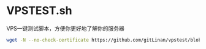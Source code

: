 # VPSTEST.sh
VPS一键测试脚本，方便你更好地了解你的服务器

```bash
wget -N --no-check-certificate https://github.com/gitLinan/vpstest/blob/master/vpstest.sh && chmod +x vpstest.sh && bash vpstest.sh
```

